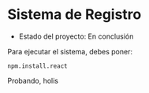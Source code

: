 <h1> Sistema de Registro </h1>

- Estado del proyecto: En conclusión

Para ejecutar el sistema, debes poner: 

```npm.install.react```

Probando, holis
